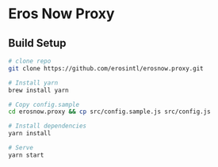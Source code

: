 # Eros Now Proxy

## Build Setup

```bash
# clone repo
git clone https://github.com/erosintl/erosnow.proxy.git

# Install yarn
brew install yarn

# Copy config.sample
cd erosnow.proxy && cp src/config.sample.js src/config.js

# Install dependencies
yarn install 

# Serve
yarn start
```
